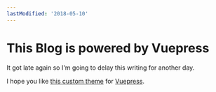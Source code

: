```yaml
---
lastModified: '2018-05-10'
---
```


# This Blog is powered by Vuepress

It got late again so I'm going to delay this writing for another day.

I hope you like [this custom theme][vuepress-canvas] for [Vuepress][vuepress].

[vuepress-canvas]: https://github.com/whoan/vuepress-canvas
[vuepress]: https://github.com/vuejs/vuepress
